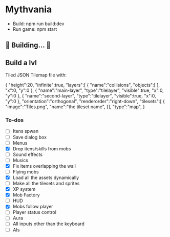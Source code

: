 # Mythvania

- Build: npm run build:dev
- Run game: npm start


##	🚧 Building...  🚧


## Build a lvl
Tiled JSON Tilemap file with:

{
 "height":20,
 "infinite":true,
 "layers":[
        {
         "name":"collisions",
         "objects":[ ],
         "x":0,
         "y":0
        }, 
        {
         "name":"main-layer",
         "type":"tilelayer",
         "visible":true,
         "x":0,
         "y":0
        },
       {
         "name":"second-layer",
         "type":"tilelayer",
         "visible":true,
         "x":0,
         "y":0
        },
 "orientation":"orthogonal",
 "renderorder":"right-down",
 "tilesets":[
        {
         "image":"Tiles.png",
         "name":"the tileset name",
        }],
 "type":"map",
}


### To-dos
- [ ] Itens spwan
- [ ] Save dialog box
- [ ] Menus
- [x] Drop itens/skills from mobs
- [ ] Sound effects
- [ ] Musics
- [X] Fix items overlapping the wall
- [ ] Flying mobs
- [x] Load all the assets dynamically
- [ ] Make all the tilesets and sprites
- [X] XP system
- [X] Mob Factory
- [ ] HUD
- [X] Mobs follow player
- [ ] Player status control
- [ ] Aura
- [ ] All inputs other than the keyboard
- [ ] AIs
